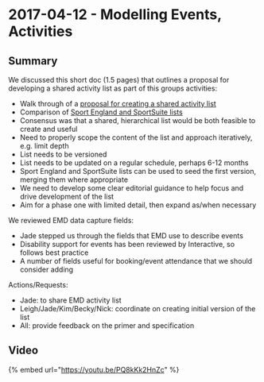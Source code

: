 # 2017-04-12 - Modelling Events, Activities

## Summary

We discussed this short doc \(1.5 pages\) that outlines a proposal for developing a shared activity list as part of this groups activities:

* Walk through of a [proposal for creating a shared activity list](https://lists.w3.org/Archives/Public/public-openactive/2017Apr/0001.html)
* Comparison of [Sport England and SportSuite lists](https://lists.w3.org/Archives/Public/public-openactive/2017Apr/0002.html)
* Consensus was that a shared, hierarchical list would be both feasible to create and useful
* Need to properly scope the content of the list and approach iteratively, e.g. limit depth
* List needs to be versioned
* List needs to be updated on a regular schedule, perhaps 6-12 months
* Sport England and SportSuite lists can be used to seed the first version, merging them where appropriate
* We need to develop some clear editorial guidance to help focus and drive development of the list
* Aim for a phase one with limited detail, then expand as/when necessary

We reviewed EMD data capture fields:

* Jade stepped us through the fields that EMD use to describe events
* Disability support for events has been reviewed by Interactive, so follows best practice
* A number of fields useful for booking/event attendance that we should consider adding

Actions/Requests:

* Jade: to share EMD activity list
* Leigh/Jade/Kim/Becky/Nick: coordinate on creating initial version of the list
* All: provide feedback on the primer and specification

## Video

{% embed url="https://youtu.be/PQ8kKk2HnZc" %}

